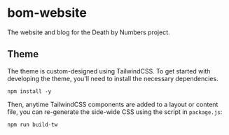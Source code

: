 # bom-website

The website and blog for the Death by Numbers project.

## Theme

The theme is custom-designed using TailwindCSS. To get started with developing the theme, you'll need to install the necessary dependencies. 

```
npm install -y
```

Then, anytime TailwindCSS components are added to a layout or content file, you can re-generate the side-wide CSS using the script in `package.js`:

```
npm run build-tw
```